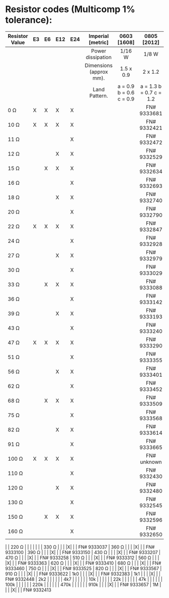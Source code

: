 # Resistor codes (Multicomp 1% tolerance):

| Resistor Value | E3 | E6 | E12 | E24 |  Imperial [metric]    |   0603 [1608]   |  0805 [2012]  |   1206 [3216]  |  2512 [6432]  |
| --- | ---- | ---- | --- |--- | :-------------: | :------------: | :-------------: | :------------: | :-------------: |
|||||| Power dissipation  |  1/16 W  |  1/8 W  |  1/10 W  |  1/4 W  |
|||||| Dimensions (approx mm). |1.5 x 0.9|2 x 1.2|3.2 x 1.6|6.3 x 3.2 | length 6.5 ± 0.5 |
||||||Land Pattern. | a = 0.9 b = 0.6 c = 0.9  |a = 1.3 b = 0.7 c = 1.2 | a = 1.6 b = 0.9 c = 2.0 | a = 3.5 b = 1.6 c = 3.8 |
|   0 Ω |X|X|X|X| | | FN# 9333681 | | |
|  10 Ω |X|X|X|X| | | FN# 9332421 | | |
|  11 Ω | | | |X| | | FN# 9332472
|  12 Ω | | |X|X| | | FN# 9332529
|  15 Ω | |X|X|X| | | FN# 9332634
|  16 Ω | | | |X| | | FN# 9332693
|  18 Ω | | |X|X| | | FN# 9332740
|  20 Ω | | | |X| | | FN# 9332790
|  22 Ω |X|X|X|X| | | FN# 9332847 
|  24 Ω | | | |X| | | FN# 9332928
|  27 Ω | | |X|X| | | FN# 9332979
|  30 Ω | | | |X| | | FN# 9333029
|  33 Ω | |X|X|X| | | FN# 9333088
|  36 Ω | | | |X| | | FN# 9333142
|  39 Ω | | |X|X| | | FN# 9333193
|  43 Ω | | | |X| | | FN# 9333240
|  47 Ω |X|X|X|X| | | FN# 9333290
|  51 Ω | | | |X| | | FN# 9333355
|  56 Ω | | |X|X| | | FN# 9333401
|  62 Ω | | | |X| | | FN# 9333452
|  68 Ω | |X|X|X| | | FN# 9333509
|  75 Ω | | | |X| | | FN# 9333568
|  82 Ω | | |X|X| | | FN# 9333614
|  91 Ω | | | |X| | | FN# 9333665
| 100 Ω |X|X|X|X| | | FN# unknown
| 110 Ω | | | |X| | | FN# 9332430
| 120 Ω | | |X|X| | | FN# 9332480
| 130 Ω | | | |X| | | FN# 9332545
| 150 Ω | |X|X|X| | | FN# 9332596
| 160 Ω | | | |X| | | FN# 9332650
|
| 220 Ω | | | | |
|
| 330 Ω | | | |X| | | FN# 9333037
| 360 Ω | | | |X| | | FN# 9333100
| 390 Ω | | | |X| | | FN# 9333150
| 430 Ω | | | |X| | | FN# 9333207
| 470 Ω | | | |X| | | FN# 9333258
| 510 Ω | | | |X| | | FN# 9333312
| 560 Ω | | | |X| | | FN# 9333363
| 620 Ω | | | |X| | | FN# 9333410
| 680 Ω | | | |X| | | FN# 9333460
| 750 Ω | | | |X| | | FN# 9333525
| 820 Ω | | | |X| | | FN# 9333567
| 910 Ω | | | |X| | | FN# 9333622
| 1k0   | | | |X| | | FN# 9332383
| 1k1   | | | |X| | | FN# 9332448
| 2k2   | | | | |
| 4k7   | | | | |
| 10k   | | | | |
| 22k   | | | | |
| 47k   | | | | |
| 100k  | | | | |
| 220k  | | | | |
| 470k  | | | | |
| 910k  | | | |X| | | FN# 9333657
| 1M    | | | |X| | | FN# 9332413
